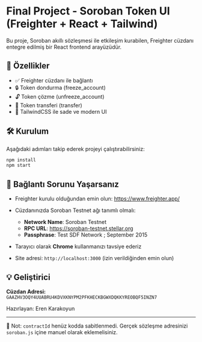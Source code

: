 # Final Project - Soroban Token UI (Freighter + React + Tailwind)

Bu proje, Soroban akıllı sözleşmesi ile etkileşim kurabilen, Freighter cüzdanı entegre edilmiş bir React frontend arayüzüdür.

## 🚀 Özellikler

- ✅ Freighter cüzdanı ile bağlantı
- 🔒 Token dondurma (freeze_account)
- 🔓 Token çözme (unfreeze_account)
- 🔁 Token transferi (transfer)
- 💅 TailwindCSS ile sade ve modern UI

## 🛠 Kurulum

Aşağıdaki adımları takip ederek projeyi çalıştırabilirsiniz:

```bash
npm install
npm start
```

## 🧪 Bağlantı Sorunu Yaşarsanız

- Freighter kurulu olduğundan emin olun: https://www.freighter.app/
- Cüzdanınızda Soroban Testnet ağı tanımlı olmalı:

  - **Network Name**: Soroban Testnet
  - **RPC URL**: https://soroban-testnet.stellar.org
  - **Passphrase**: Test SDF Network ; September 2015

- Tarayıcı olarak **Chrome** kullanmanızı tavsiye ederiz
- Site adresi: `http://localhost:3000` (izin verildiğinden emin olun)

## 💡 Geliştirici

**Cüzdan Adresi:**  
`GAAZHV3OQY4UUABRU4KDVXKNYPM2PFKHECKBGWXDQKKYREOBQF5INZN7`

Hazırlayan: Eren Karakoyun

---

📝 Not: `contractId` henüz kodda sabitlenmedi. Gerçek sözleşme adresinizi `soroban.js` içine manuel olarak eklemelisiniz.
